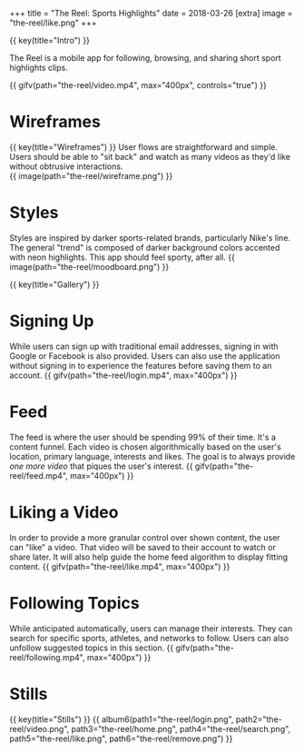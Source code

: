 +++
title = "The Reel: Sports Highlights"
date = 2018-03-26
[extra]
image = "the-reel/like.png"
+++

{{ key(title="Intro") }}

The Reel is a mobile app for following, browsing, and sharing short sport highlights clips.

{{ gifv(path="the-reel/video.mp4", max="400px", controls="true") }}

# Wireframes
{{ key(title="Wireframes") }}
User flows are straightforward and simple.  Users should be able to "sit back" and watch as many videos as they'd like without obtrusive interactions.  
{{ image(path="the-reel/wireframe.png") }}

# Styles
Styles are inspired by darker sports-related brands, particularly Nike's line.  The general "trend" is composed of darker background colors accented with neon highlights.  This app should feel sporty, after all.
{{ image(path="the-reel/moodboard.png") }}

{{ key(title="Gallery") }}

# Signing Up
While users can sign up with traditional email addresses, signing in with Google or Facebook is also provided.  Users can also use the application without signing in to experience the features before saving them to an account.
{{ gifv(path="the-reel/login.mp4", max="400px") }}

# Feed
The feed is where the user should be spending 99% of their time.  It's a content funnel.  Each video is chosen algorithmically based on the user's location, primary language, interests and likes.  The goal is to always provide *one more video* that piques the user's interest.
{{ gifv(path="the-reel/feed.mp4", max="400px") }}

# Liking a Video
In order to provide a more granular control over shown content, the user can "like" a video.  That video will be saved to their account to watch or share later.  It will also help guide the home feed algorithm to display fitting content.
{{ gifv(path="the-reel/like.mp4", max="400px") }}

# Following Topics
While anticipated automatically, users can manage their interests.  They can search for specific sports, athletes, and networks to follow.  Users can also unfollow suggested topics in this section.
{{ gifv(path="the-reel/following.mp4", max="400px") }}

# Stills
{{ key(title="Stills") }}
{{ album6(path1="the-reel/login.png", path2="the-reel/video.png", path3="the-reel/home.png", path4="the-reel/search.png", path5="the-reel/like.png", path6="the-reel/remove.png") }}